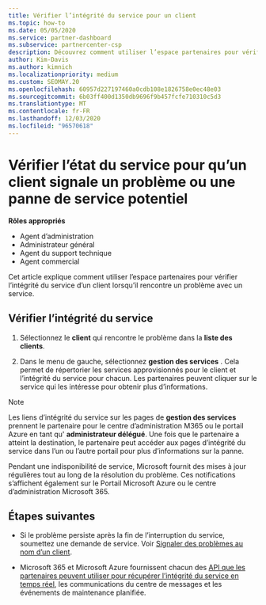 ```yaml
---
title: Vérifier l’intégrité du service pour un client
ms.topic: how-to
ms.date: 05/05/2020
ms.service: partner-dashboard
ms.subservice: partnercenter-csp
description: Découvrez comment utiliser l’espace partenaires pour vérifier l’intégrité du service d’un client lorsqu’il rencontre un problème avec un service.
author: Kim-Davis
ms.author: kimnich
ms.localizationpriority: medium
ms.custom: SEOMAY.20
ms.openlocfilehash: 60957d227197460a0cdb108e1826758e0ec48e03
ms.sourcegitcommit: 6b03ff400d1350db9696f9b457fcfe710310c5d3
ms.translationtype: MT
ms.contentlocale: fr-FR
ms.lasthandoff: 12/03/2020
ms.locfileid: "96570618"
---
```

# <a name="check-service-health-for-a-customer-reporting-a-potential-service-problem-or-outage"></a>Vérifier l’état du service pour qu’un client signale un problème ou une panne de service potentiel

**Rôles appropriés**

- Agent d’administration
- Administrateur général
- Agent du support technique
- Agent commercial

Cet article explique comment utiliser l’espace partenaires pour vérifier l’intégrité du service d’un client lorsqu’il rencontre un problème avec un service. 

## <a name="check-service-health"></a>Vérifier l’intégrité du service

1. Sélectionnez le **client** qui rencontre le problème dans la **liste des clients**.

2. Dans le menu de gauche, sélectionnez **gestion des services** . Cela permet de répertorier les services approvisionnés pour le client et l’intégrité du service pour chacun. Les partenaires peuvent cliquer sur le service qui les intéresse pour obtenir plus d’informations. 

>[!NOTE] 
> Les liens d’intégrité du service sur les pages de **gestion des services** prennent le partenaire pour le centre d’administration M365 ou le portail Azure en tant qu' **administrateur délégué**. Une fois que le partenaire a atteint la destination, le partenaire peut accéder aux pages d’intégrité du service dans l’un ou l’autre portail pour plus d’informations sur la panne.
 
Pendant une indisponibilité de service, Microsoft fournit des mises à jour régulières tout au long de la résolution du problème. Ces notifications s’affichent également sur le Portail Microsoft Azure ou le centre d’administration Microsoft 365.

## <a name="next-steps"></a>Étapes suivantes 

- Si le problème persiste après la fin de l’interruption du service, soumettez une demande de service. Voir [Signaler des problèmes au nom d’un client](report-problems-on-behalf-of-a-customer.md).

- Microsoft 365 et Microsoft Azure fournissent chacun des [API que les partenaires peuvent utiliser pour récupérer l’intégrité du service en temps réel](get-automated-service-notifications-with-our-apis.md), les communications du centre de messages et les événements de maintenance planifiée.

 

